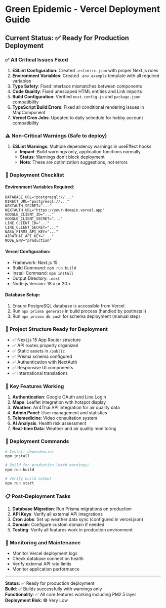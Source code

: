 # Green Epidemic - Vercel Deployment Guide

## Current Status: ✅ Ready for Production Deployment

### ✅ All Critical Issues Fixed

1. **ESLint Configuration**: Created `.eslintrc.json` with proper Next.js rules
2. **Environment Variables**: Created `.env.example` template with all required variables
3. **Type Safety**: Fixed interface mismatches between components
4. **Code Quality**: Fixed unescaped HTML entities and Link imports
5. **Build Configuration**: Verified `next.config.js` and `package.json` compatibility
6. **TypeScript Build Errors**: Fixed all conditional rendering issues in MapComponent
7. **Vercel Cron Jobs**: Updated to daily schedule for hobby account compatibility

### ⚠️ Non-Critical Warnings (Safe to deploy)

1. **ESLint Warnings**: Multiple dependency warnings in useEffect hooks
   - **Impact**: Build warnings only, application functions normally
   - **Status**: Warnings don't block deployment
   - **Note**: These are optimization suggestions, not errors

### 🚀 Deployment Checklist

#### Environment Variables Required:
```env
DATABASE_URL="postgresql://..."
DIRECT_URL="postgresql://..."
NEXTAUTH_SECRET="..."
NEXTAUTH_URL="https://your-domain.vercel.app"
GOOGLE_CLIENT_ID="..."
GOOGLE_CLIENT_SECRET="..."
LINE_CLIENT_ID="..."
LINE_CLIENT_SECRET="..."
NASA_FIRMS_API_KEY="..."
AIR4THAI_API_KEY="..."
NODE_ENV="production"
```

#### Vercel Configuration:
- Framework: Next.js 15
- Build Command: `npm run build`
- Install Command: `npm install`
- Output Directory: `.next`
- Node.js Version: 18.x or 20.x

#### Database Setup:
1. Ensure PostgreSQL database is accessible from Vercel
2. Run `npx prisma generate` in build process (handled by postinstall)
3. Run `npx prisma db push` for schema deployment (manual step)

### 📁 Project Structure Ready for Deployment

- ✅ Next.js 15 App Router structure
- ✅ API routes properly organized
- ✅ Static assets in `/public`
- ✅ Prisma schema configured
- ✅ Authentication with NextAuth
- ✅ Responsive UI components
- ✅ International translations

### 🔧 Key Features Working

1. **Authentication**: Google OAuth and Line Login
2. **Maps**: Leaflet integration with hotspot display
3. **Weather**: Air4Thai API integration for air quality data
4. **Admin Panel**: User management and statistics
5. **Telemedicine**: Video consultation system
6. **AI Analysis**: Health risk assessment
7. **Real-time Data**: Weather and air quality monitoring

### 🎯 Deployment Commands

```bash
# Install dependencies
npm install

# Build for production (with warnings)
npm run build

# Verify build output
npm run start
```

### 📋 Post-Deployment Tasks

1. **Database Migration**: Run Prisma migrations on production
2. **API Keys**: Verify all external API integrations
3. **Cron Jobs**: Set up weather data sync (configured in vercel.json)
4. **Domain**: Configure custom domain if needed
5. **Testing**: Verify all features work in production environment

### 🐛 Monitoring and Maintenance

- Monitor Vercel deployment logs
- Check database connection health
- Verify external API rate limits
- Monitor application performance

---

**Status**: ✅ Ready for production deployment  
**Build**: ✅ Builds successfully with warnings only  
**Functionality**: ✅ All core features working including PM2.5 layer  
**Deployment Risk**: 🟢 Very Low